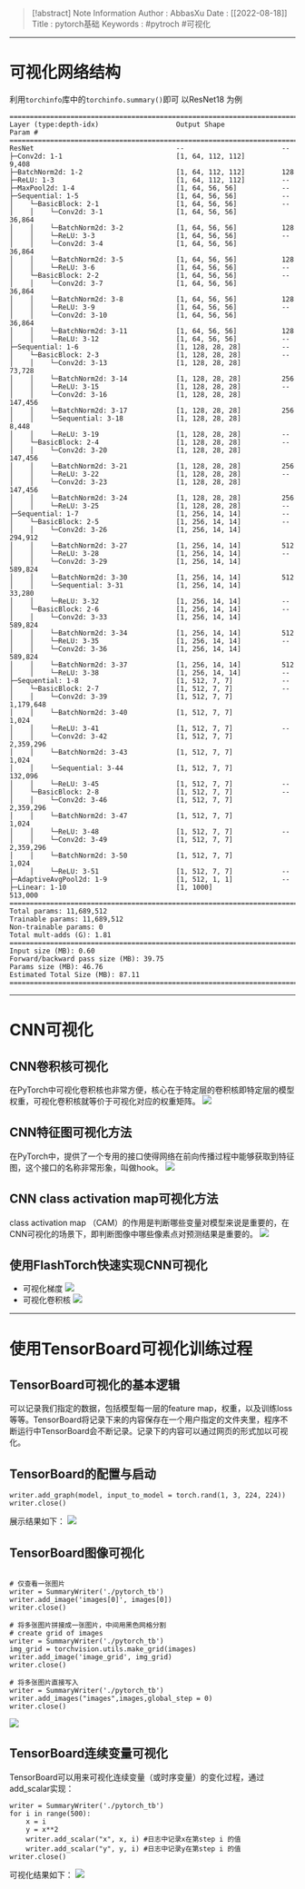 > [!abstract] Note Information
> Author : AbbasXu
> Date : [[2022-08-18]]
> Title : pytorch基础
> Keywords : #pytroch #可视化
---
# 可视化网络结构
利用`torchinfo`库中的`torchinfo.summary()`即可
以ResNet18
为例

```
=========================================================================================
Layer (type:depth-idx)                   Output Shape              Param #
=========================================================================================
ResNet                                   --                        --
├─Conv2d: 1-1                            [1, 64, 112, 112]         9,408
├─BatchNorm2d: 1-2                       [1, 64, 112, 112]         128
├─ReLU: 1-3                              [1, 64, 112, 112]         --
├─MaxPool2d: 1-4                         [1, 64, 56, 56]           --
├─Sequential: 1-5                        [1, 64, 56, 56]           --
│    └─BasicBlock: 2-1                   [1, 64, 56, 56]           --
│    │    └─Conv2d: 3-1                  [1, 64, 56, 56]           36,864
│    │    └─BatchNorm2d: 3-2             [1, 64, 56, 56]           128
│    │    └─ReLU: 3-3                    [1, 64, 56, 56]           --
│    │    └─Conv2d: 3-4                  [1, 64, 56, 56]           36,864
│    │    └─BatchNorm2d: 3-5             [1, 64, 56, 56]           128
│    │    └─ReLU: 3-6                    [1, 64, 56, 56]           --
│    └─BasicBlock: 2-2                   [1, 64, 56, 56]           --
│    │    └─Conv2d: 3-7                  [1, 64, 56, 56]           36,864
│    │    └─BatchNorm2d: 3-8             [1, 64, 56, 56]           128
│    │    └─ReLU: 3-9                    [1, 64, 56, 56]           --
│    │    └─Conv2d: 3-10                 [1, 64, 56, 56]           36,864
│    │    └─BatchNorm2d: 3-11            [1, 64, 56, 56]           128
│    │    └─ReLU: 3-12                   [1, 64, 56, 56]           --
├─Sequential: 1-6                        [1, 128, 28, 28]          --
│    └─BasicBlock: 2-3                   [1, 128, 28, 28]          --
│    │    └─Conv2d: 3-13                 [1, 128, 28, 28]          73,728
│    │    └─BatchNorm2d: 3-14            [1, 128, 28, 28]          256
│    │    └─ReLU: 3-15                   [1, 128, 28, 28]          --
│    │    └─Conv2d: 3-16                 [1, 128, 28, 28]          147,456
│    │    └─BatchNorm2d: 3-17            [1, 128, 28, 28]          256
│    │    └─Sequential: 3-18             [1, 128, 28, 28]          8,448
│    │    └─ReLU: 3-19                   [1, 128, 28, 28]          --
│    └─BasicBlock: 2-4                   [1, 128, 28, 28]          --
│    │    └─Conv2d: 3-20                 [1, 128, 28, 28]          147,456
│    │    └─BatchNorm2d: 3-21            [1, 128, 28, 28]          256
│    │    └─ReLU: 3-22                   [1, 128, 28, 28]          --
│    │    └─Conv2d: 3-23                 [1, 128, 28, 28]          147,456
│    │    └─BatchNorm2d: 3-24            [1, 128, 28, 28]          256
│    │    └─ReLU: 3-25                   [1, 128, 28, 28]          --
├─Sequential: 1-7                        [1, 256, 14, 14]          --
│    └─BasicBlock: 2-5                   [1, 256, 14, 14]          --
│    │    └─Conv2d: 3-26                 [1, 256, 14, 14]          294,912
│    │    └─BatchNorm2d: 3-27            [1, 256, 14, 14]          512
│    │    └─ReLU: 3-28                   [1, 256, 14, 14]          --
│    │    └─Conv2d: 3-29                 [1, 256, 14, 14]          589,824
│    │    └─BatchNorm2d: 3-30            [1, 256, 14, 14]          512
│    │    └─Sequential: 3-31             [1, 256, 14, 14]          33,280
│    │    └─ReLU: 3-32                   [1, 256, 14, 14]          --
│    └─BasicBlock: 2-6                   [1, 256, 14, 14]          --
│    │    └─Conv2d: 3-33                 [1, 256, 14, 14]          589,824
│    │    └─BatchNorm2d: 3-34            [1, 256, 14, 14]          512
│    │    └─ReLU: 3-35                   [1, 256, 14, 14]          --
│    │    └─Conv2d: 3-36                 [1, 256, 14, 14]          589,824
│    │    └─BatchNorm2d: 3-37            [1, 256, 14, 14]          512
│    │    └─ReLU: 3-38                   [1, 256, 14, 14]          --
├─Sequential: 1-8                        [1, 512, 7, 7]            --
│    └─BasicBlock: 2-7                   [1, 512, 7, 7]            --
│    │    └─Conv2d: 3-39                 [1, 512, 7, 7]            1,179,648
│    │    └─BatchNorm2d: 3-40            [1, 512, 7, 7]            1,024
│    │    └─ReLU: 3-41                   [1, 512, 7, 7]            --
│    │    └─Conv2d: 3-42                 [1, 512, 7, 7]            2,359,296
│    │    └─BatchNorm2d: 3-43            [1, 512, 7, 7]            1,024
│    │    └─Sequential: 3-44             [1, 512, 7, 7]            132,096
│    │    └─ReLU: 3-45                   [1, 512, 7, 7]            --
│    └─BasicBlock: 2-8                   [1, 512, 7, 7]            --
│    │    └─Conv2d: 3-46                 [1, 512, 7, 7]            2,359,296
│    │    └─BatchNorm2d: 3-47            [1, 512, 7, 7]            1,024
│    │    └─ReLU: 3-48                   [1, 512, 7, 7]            --
│    │    └─Conv2d: 3-49                 [1, 512, 7, 7]            2,359,296
│    │    └─BatchNorm2d: 3-50            [1, 512, 7, 7]            1,024
│    │    └─ReLU: 3-51                   [1, 512, 7, 7]            --
├─AdaptiveAvgPool2d: 1-9                 [1, 512, 1, 1]            --
├─Linear: 1-10                           [1, 1000]                 513,000
=========================================================================================
Total params: 11,689,512
Trainable params: 11,689,512
Non-trainable params: 0
Total mult-adds (G): 1.81
=========================================================================================
Input size (MB): 0.60
Forward/backward pass size (MB): 39.75
Params size (MB): 46.76
Estimated Total Size (MB): 87.11
=========================================================================================
```
---
# CNN可视化
## CNN卷积核可视化
在PyTorch中可视化卷积核也非常方便，核心在于特定层的卷积核即特定层的模型权重，可视化卷积核就等价于可视化对应的权重矩阵。
![](https://obsidian-1305958072.cos.ap-guangzhou.myqcloud.com/obsidian_img/202208251046516.png)
## CNN特征图可视化方法
在PyTorch中，提供了一个专用的接口使得网络在前向传播过程中能够获取到特征图，这个接口的名称非常形象，叫做hook。
![](https://obsidian-1305958072.cos.ap-guangzhou.myqcloud.com/obsidian_img/202208251055348.png)
## CNN class activation map可视化方法
class activation map （CAM）的作用是判断哪些变量对模型来说是重要的，在CNN可视化的场景下，即判断图像中哪些像素点对预测结果是重要的。
![](https://obsidian-1305958072.cos.ap-guangzhou.myqcloud.com/obsidian_img/202208251057519.png)
## 使用FlashTorch快速实现CNN可视化
-   可视化梯度
![](https://obsidian-1305958072.cos.ap-guangzhou.myqcloud.com/obsidian_img/202208251059743.png)
-   可视化卷积核
![](https://obsidian-1305958072.cos.ap-guangzhou.myqcloud.com/obsidian_img/202208251101762.png)
---
# 使用TensorBoard可视化训练过程
## TensorBoard可视化的基本逻辑
可以记录我们指定的数据，包括模型每一层的feature map，权重，以及训练loss等等。TensorBoard将记录下来的内容保存在一个用户指定的文件夹里，程序不断运行中TensorBoard会不断记录。记录下的内容可以通过网页的形式加以可视化。
## TensorBoard的配置与启动
```
writer.add_graph(model, input_to_model = torch.rand(1, 3, 224, 224))
writer.close()
```
展示结果如下：
![](https://obsidian-1305958072.cos.ap-guangzhou.myqcloud.com/obsidian_img/202208251526951.png)
## TensorBoard图像可视化
```
 
# 仅查看一张图片
writer = SummaryWriter('./pytorch_tb')
writer.add_image('images[0]', images[0])
writer.close()
 
# 将多张图片拼接成一张图片，中间用黑色网格分割
# create grid of images
writer = SummaryWriter('./pytorch_tb')
img_grid = torchvision.utils.make_grid(images)
writer.add_image('image_grid', img_grid)
writer.close()
 
# 将多张图片直接写入
writer = SummaryWriter('./pytorch_tb')
writer.add_images("images",images,global_step = 0)
writer.close()
```

![](https://obsidian-1305958072.cos.ap-guangzhou.myqcloud.com/obsidian_img/202208251527037.png)
## TensorBoard连续变量可视化
TensorBoard可以用来可视化连续变量（或时序变量）的变化过程，通过add_scalar实现：
```
writer = SummaryWriter('./pytorch_tb')
for i in range(500):
    x = i
    y = x**2
    writer.add_scalar("x", x, i) #日志中记录x在第step i 的值
    writer.add_scalar("y", y, i) #日志中记录y在第step i 的值
writer.close()
```
可视化结果如下：
![](https://obsidian-1305958072.cos.ap-guangzhou.myqcloud.com/obsidian_img/202208251529654.png)

